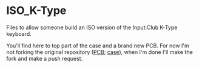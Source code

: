 # ISO_K-Type
Files to allow someone build an ISO version of the Input:Club K-Type keyboard.

You'll find here to top part of the case and a brand new PCB. For now I'm not forking the original repository ([PCB](https://github.com/kiibohd/pcb); [case](https://github.com/kiibohd/case)), when I'm done I'll make the fork and make a push request.

